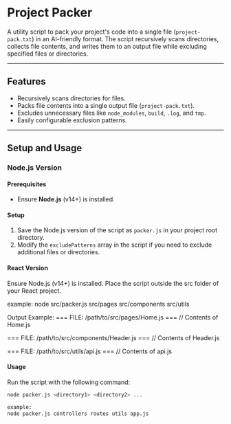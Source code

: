 # Project Packer

A utility script to pack your project's code into a single file (`project-pack.txt`) in an AI-friendly format. The script recursively scans directories, collects file contents, and writes them to an output file while excluding specified files or directories.

---

## Features
- Recursively scans directories for files.
- Packs file contents into a single output file (`project-pack.txt`).
- Excludes unnecessary files like `node_modules`, `build`, `.log`, and `tmp`.
- Easily configurable exclusion patterns.

---

## Setup and Usage

### Node.js Version

#### Prerequisites
- Ensure **Node.js** (v14+) is installed.

#### Setup
1. Save the Node.js version of the script as `packer.js` in your project root directory.
2. Modify the `excludePatterns` array in the script if you need to exclude additional files or directories.

#### React Version

Ensure Node.js (v14+) is installed.
Place the script outside the src folder of your React project.

example:
node src/packer.js src/pages src/components src/utils


Output Example:
=== FILE: /path/to/src/pages/Home.js ===
// Contents of Home.js

=== FILE: /path/to/src/components/Header.js ===
// Contents of Header.js

=== FILE: /path/to/src/utils/api.js ===
// Contents of api.js


#### Usage
Run the script with the following command:
```bash
node packer.js <directory1> <directory2> ...

example:
node packer.js controllers routes utils app.js



